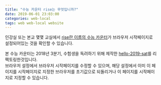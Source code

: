 ```yaml
---
title: "수능 카운터 rise는 무엇입니까?"
date: 2019-06-01 23:03:00
categories: web-local
tags: web web-local website
---
```


인강실 또는 본교 몇몇 교실에서 [rise란 이름의 수능 카운터](riseme.page)가 브라우저 시작페이지로 설정되어있는 것을 확인할 수 있습니다.

본 수능 카운터는 2018년 3분기, 수험생을 독려하기 위해 제작한 [hello-2019-sat](https://kpjhg0124.github.io/hello-2019-sat/)를 리팩토링한것입니다.  
브라우저 설정에서 브라우저 시작페이지를 수정할 수 있으며, 해당 설정에서 이미 이 페이지를 시작페이지로 지정한 브라우저를 초기값으로 되돌리거나 이 페이지를 시작페이지로 지정할 수 있습니다.